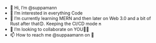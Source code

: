- 👋 Hi, I’m @suppamann
- 👀 I’m interested in everything Code
- 🌱 I’m currently learning MERN and then later on Web 3.0 and a bit of Rust after that😊. Keeping the CI/CD mode 🔛
- 💞️ I’m looking to collaborate on YOU🖖🏿
- 📫 How to reach me @suppaamann on 🐤

<!---
suppamann/suppamann is a ✨ special ✨ repository because its `README.md` (this file) appears on your GitHub profile.
You can click the Preview link to take a look at your changes.
--->
